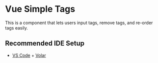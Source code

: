 # Vue Simple Tags

This is a component that lets users input tags, remove tags, and re-order tags easily.

## Recommended IDE Setup

- [VS Code](https://code.visualstudio.com/) + [Volar](https://marketplace.visualstudio.com/items?itemName=Vue.volar)
